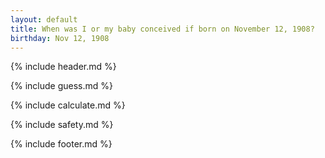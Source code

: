 ```yaml
---
layout: default
title: When was I or my baby conceived if born on November 12, 1908?
birthday: Nov 12, 1908
---
```


{% include header.md %}

{% include guess.md %}

{% include calculate.md %}

{% include safety.md %}

{% include footer.md %}



